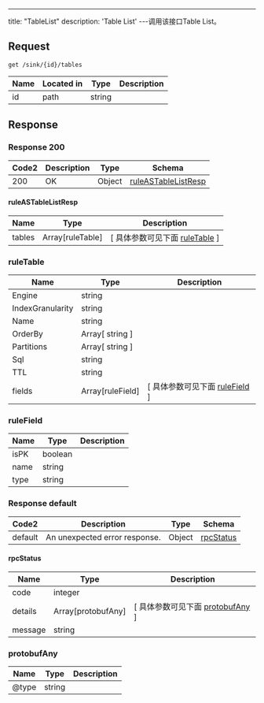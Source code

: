 ---
title: "TableList"
description: 'Table List'
---调用该接口Table List。



## Request


```
get /sink/{id}/tables
```

| Name | Located in | Type | Description | 
| ---- | ---------- | ----------- | ----------- | 
| id | path | string |  |  

## Response

### Response  200 
| Code2 | Description | Type | Schema |
| ---- | ----------- | ------ | ------ |
| 200 | OK | Object | [ruleASTableListResp](#ruleASTableListResp) |

#### ruleASTableListResp

| Name | Type | Description | 
| ---- | ---- | ----------- |         
| tables | Array[ruleTable] |  [ 具体参数可见下面 [ruleTable](#ruleTable) ] |    

### ruleTable
| Name | Type | Description | 
| ---- | ---- | ----------- |     
| Engine | string |  |      
| IndexGranularity | string |  |      
| Name | string |  |         
| OrderBy | Array[ string ] |  |          
| Partitions | Array[ string ] |  |       
| Sql | string |  |      
| TTL | string |  |          
| fields | Array[ruleField] |  [ 具体参数可见下面 [ruleField](#ruleField) ] |    

### ruleField
| Name | Type | Description | 
| ---- | ---- | ----------- |     
| isPK | boolean |  |      
| name | string |  |      
| type | string |  |   



### Response  default 
| Code2 | Description | Type | Schema |
| ---- | ----------- | ------ | ------ |
| default | An unexpected error response. | Object | [rpcStatus](#rpcStatus) |

#### rpcStatus

| Name | Type | Description | 
| ---- | ---- | ----------- |     
| code | integer |  |          
| details | Array[protobufAny] |  [ 具体参数可见下面 [protobufAny](#protobufAny) ] |       
| message | string |  |   

### protobufAny
| Name | Type | Description | 
| ---- | ---- | ----------- |     
| @type | string |  |   



